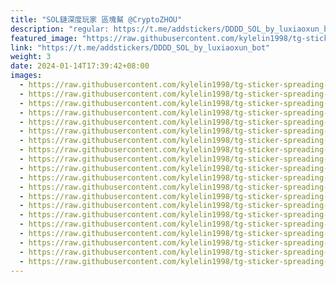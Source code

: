 ```yaml
---
title: "SOL鏈深度玩家 區塊幫 @CryptoZHOU"
description: "regular: https://t.me/addstickers/DDDD_SOL_by_luxiaoxun_bot"
featured_image: "https://raw.githubusercontent.com/kylelin1998/tg-sticker-spreading-worldwide-images/main/img/573759e0-874b-438f-ae5f-3a47abda60ee.jpg"
link: "https://t.me/addstickers/DDDD_SOL_by_luxiaoxun_bot"
weight: 3
date: 2024-01-14T17:39:42+08:00
images:
  - https://raw.githubusercontent.com/kylelin1998/tg-sticker-spreading-worldwide-images/main/img/573759e0-874b-438f-ae5f-3a47abda60ee.jpg
  - https://raw.githubusercontent.com/kylelin1998/tg-sticker-spreading-worldwide-images/main/img/9164e58d-3a95-44f2-b2ea-cc94c2041084.jpg
  - https://raw.githubusercontent.com/kylelin1998/tg-sticker-spreading-worldwide-images/main/img/eb23ce1a-4d76-4376-81bb-e887fa4e8267.jpg
  - https://raw.githubusercontent.com/kylelin1998/tg-sticker-spreading-worldwide-images/main/img/ef0314f8-63ba-4158-a27b-eef19a2a3390.jpg
  - https://raw.githubusercontent.com/kylelin1998/tg-sticker-spreading-worldwide-images/main/img/b46c2cb1-86a5-4011-8fb3-1a09e2a06a3d.jpg
  - https://raw.githubusercontent.com/kylelin1998/tg-sticker-spreading-worldwide-images/main/img/936714a8-3896-4005-8b29-82b40b1ccfc0.jpg
  - https://raw.githubusercontent.com/kylelin1998/tg-sticker-spreading-worldwide-images/main/img/7b8c3306-4961-4546-81cf-f752eba5d2ec.jpg
  - https://raw.githubusercontent.com/kylelin1998/tg-sticker-spreading-worldwide-images/main/img/20763527-6e78-45bd-a396-66e3021d54f4.jpg
  - https://raw.githubusercontent.com/kylelin1998/tg-sticker-spreading-worldwide-images/main/img/6fedca6c-7e6a-4908-bfe5-62c3d8c04d1e.jpg
  - https://raw.githubusercontent.com/kylelin1998/tg-sticker-spreading-worldwide-images/main/img/8398d832-07d3-40dd-a87a-b1384b07c26e.jpg
  - https://raw.githubusercontent.com/kylelin1998/tg-sticker-spreading-worldwide-images/main/img/8b714f31-55d2-4123-9ca3-6492c1a9ff29.jpg
  - https://raw.githubusercontent.com/kylelin1998/tg-sticker-spreading-worldwide-images/main/img/674336a6-308a-476a-94fe-37647a4fa436.jpg
  - https://raw.githubusercontent.com/kylelin1998/tg-sticker-spreading-worldwide-images/main/img/3d710c33-836f-441e-bbe3-b3d319079ccf.jpg
  - https://raw.githubusercontent.com/kylelin1998/tg-sticker-spreading-worldwide-images/main/img/a8027e20-1e4c-4031-83ec-e539992ba908.jpg
  - https://raw.githubusercontent.com/kylelin1998/tg-sticker-spreading-worldwide-images/main/img/5b4a1cb8-3560-408a-94b4-e08672328bc3.jpg
  - https://raw.githubusercontent.com/kylelin1998/tg-sticker-spreading-worldwide-images/main/img/c3d9cff5-2a0d-4398-a25c-ff37a7781565.jpg
  - https://raw.githubusercontent.com/kylelin1998/tg-sticker-spreading-worldwide-images/main/img/2680fe78-048d-4e37-8896-7cf44e9a1df0.jpg
  - https://raw.githubusercontent.com/kylelin1998/tg-sticker-spreading-worldwide-images/main/img/b8a77f06-f30e-4838-8a68-b931affebad8.jpg
  - https://raw.githubusercontent.com/kylelin1998/tg-sticker-spreading-worldwide-images/main/img/33ee71f9-4df9-44f6-abce-a6eccbad0bb0.jpg
  - https://raw.githubusercontent.com/kylelin1998/tg-sticker-spreading-worldwide-images/main/img/f76bc745-fe86-4e9d-8c66-70cfb61d767b.jpg
---
```

